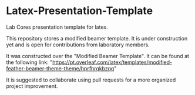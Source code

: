 # Latex-Presentation-Template
Lab Cores presentation template for latex.

This repository stores a modified beamer template. It is under construction yet and is open for contributions from laboratory members.

It was constructed over the "Modified Beamer Template". It can be found at the following link: 
"https://pt.overleaf.com/latex/templates/modified-feather-beamer-theme-theme/hprfhrqkbzqq"

It is suggested to collaborate using pull requests for a more organized project improvement.
